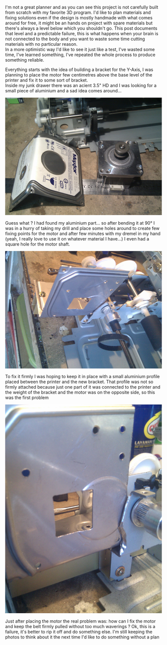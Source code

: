 I'm not a great planner and as you can see this project is not carefully built from scratch
with my favorite 3D program. I'd like to plan materials and fixing solutions even if the design
is mostly handmade with what comes around for free, it might be an hands on project with spare
materials but there's always a level below which you shouldn't go. This post documents that level
and a predictable failure, this is what happens when your brain is not connected to the body and
you want to waste some time cutting materials with no particular reason.  
In a more optimistic way I'd like to see it just like a test, I've wasted some time, I've learned
something, I've repeated the whole process to produce something reliable.

Everything starts with the idea of building a bracket for the Y-Axis, I was planning to place the
motor few centimetres above the base level of the printer and fix it to some sort of bracket.  
Inside my junk drawer there was an acient 3.5" HD and I was looking for a small piece of aluminium
and a sad idea comes around...

![front HD aluminium part](IMG_20191012_193130.jpg)

Guess what ? I had found my aluminium part... so after bending it at 90° I was in a hurry of taking
my drill and place some holes around to create few fixing points for the motor and after few minutes
with my dremel in my hand (yeah, I really love to use it on whatever material I have...) I even had
a square hole for the motor shaft.

![front HD aluminium part](IMG_20191019_103528.jpg)

To fix it firmly I was hoping to keep it in place with a small aluminium profile placed between
the printer and the new bracket. That profile was not so firmly attached because just one part of
it was connected to the printer and the weight of the bracket and the motor was on the opposite side,
so this was the first problem

![front HD aluminium part](IMG_20191019_103834.jpg)

Just after placing the motor the real problem was: how can I fix the motor and keep the belt firmly
pulled without too much waverings ? Ok, this is a failure, it's better to rip it off and do something
else. I'm still keeping the photos to think about it the next time I'd like to do something without
a plan